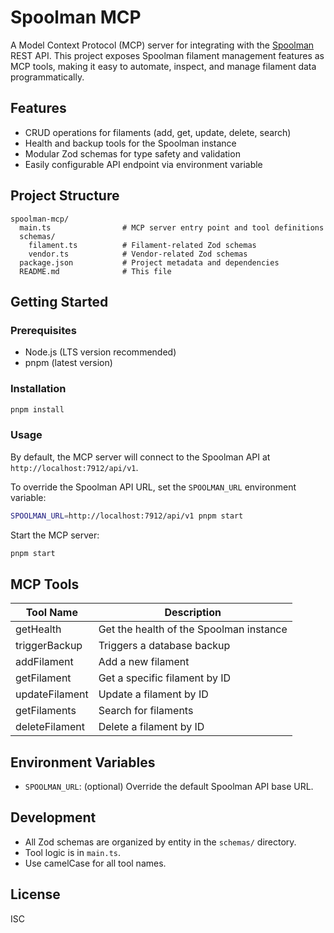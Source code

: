 # Spoolman MCP

A Model Context Protocol (MCP) server for integrating with the [Spoolman](https://github.com/Donkie/Spoolman) REST API. This project exposes Spoolman filament management features as MCP tools, making it easy to automate, inspect, and manage filament data programmatically.

## Features

- CRUD operations for filaments (add, get, update, delete, search)
- Health and backup tools for the Spoolman instance
- Modular Zod schemas for type safety and validation
- Easily configurable API endpoint via environment variable

## Project Structure

```
spoolman-mcp/
  main.ts                # MCP server entry point and tool definitions
  schemas/
    filament.ts          # Filament-related Zod schemas
    vendor.ts            # Vendor-related Zod schemas
  package.json           # Project metadata and dependencies
  README.md              # This file
```

## Getting Started

### Prerequisites

- Node.js (LTS version recommended)
- pnpm (latest version)

### Installation

```bash
pnpm install
```

### Usage

By default, the MCP server will connect to the Spoolman API at `http://localhost:7912/api/v1`.

To override the Spoolman API URL, set the `SPOOLMAN_URL` environment variable:

```bash
SPOOLMAN_URL=http://localhost:7912/api/v1 pnpm start
```

Start the MCP server:

```bash
pnpm start
```

## MCP Tools

| Tool Name      | Description                             |
| -------------- | --------------------------------------- |
| getHealth      | Get the health of the Spoolman instance |
| triggerBackup  | Triggers a database backup              |
| addFilament    | Add a new filament                      |
| getFilament    | Get a specific filament by ID           |
| updateFilament | Update a filament by ID                 |
| getFilaments   | Search for filaments                    |
| deleteFilament | Delete a filament by ID                 |

## Environment Variables

- `SPOOLMAN_URL`: (optional) Override the default Spoolman API base URL.

## Development

- All Zod schemas are organized by entity in the `schemas/` directory.
- Tool logic is in `main.ts`.
- Use camelCase for all tool names.

## License

ISC
